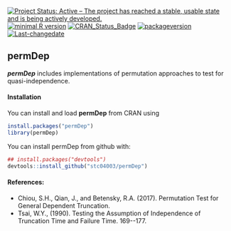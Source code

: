 
[![Project Status: Active – The project has reached a stable, usable state and is being actively developed.](http://www.repostatus.org/badges/latest/active.svg)](http://www.repostatus.org/#active) [![minimal R version](https://img.shields.io/badge/R%3E%3D-3.4.0-6666ff.svg)](https://cran.r-project.org/) [![CRAN\_Status\_Badge](http://www.r-pkg.org/badges/version/permDep)](https://cran.r-project.org/package=permDep) [![packageversion](https://img.shields.io/badge/Package%20version-1.0.2-orange.svg?style=flat-square)](commits/master) [![Last-changedate](https://img.shields.io/badge/last%20change-2018--07--01-yellowgreen.svg)](/commits/master)

**permDep**
-----------

<!-- README.md is generated from README.Rmd. Please edit that file -->
***permDep*** includes implementations of permutation approaches to test for quasi-independence.

#### Installation

You can install and load **permDep** from CRAN using

``` r
install.packages("permDep")
library(permDep)
```

You can install permDep from github with:

``` r
## install.packages("devtools")
devtools::install_github("stc04003/permDep")
```

#### References:

-   Chiou, S.H., Qian, J., and Betensky, R.A. (2017). Permutation Test for General Dependent Truncation.
-   Tsai, W.Y., (1990). Testing the Assumption of Independence of Truncation Time and Failure Time. 169--177.
